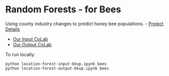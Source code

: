 # Random Forests - for Bees

Using county industry changes to predict honey bee populations. - [Project Details](https://model.earth/data-pipeline/research/bees/)


<!--
[Our Prior CoLab](https://colab.research.google.com/drive/1o7HXhOl_NWhVm4Nn6L-sjDHsn0bokgeI?usp=sharing) - [CoLab Backup](location-forest-bkup.ipynb)
-->

- [Our Input CoLab](https://colab.research.google.com/drive/1a8lbM7ceGGnaDe0kc1X0QqrZELsJINpb?usp=sharing)
- [Our Output CoLab](https://colab.research.google.com/drive/1y2A_XOFQrfu0HfXDPt2erg43Kn7Tc7xz?usp=sharing)


To run locally:

	python location-forest-input-bkup.ipynb bees
	python location-forest-output-bkup.ipynb bees
